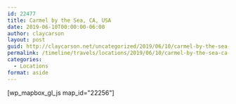 ```yaml
---
id: 22477
title: Carmel by the Sea, CA, USA
date: 2019-06-10T00:00:00-06:00
author: claycarson
layout: post
guid: http://claycarson.net/uncategorized/2019/06/10/carmel-by-the-sea-ca-usa/
permalink: /timeline/travels/locations/2019/06/10/carmel-by-the-sea-ca-usa/
categories:
  - Locations
format: aside
---
```

<div class="media-details"></div>

[wp_mapbox_gl_js map_id="22256"]